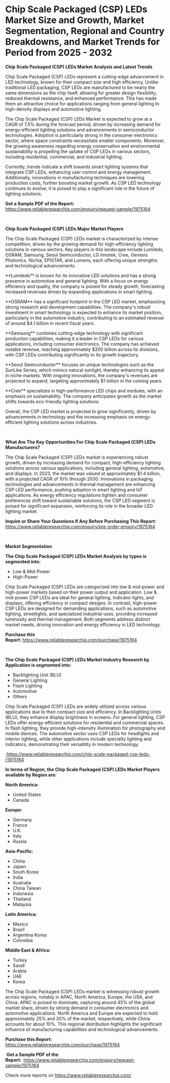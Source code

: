<p><h1>Chip Scale Packaged (CSP) LEDs Market Size and Growth, Market Segmentation, Regional and Country Breakdowns, and Market Trends for Period from 2025 -  2032</h1></p><p><strong>Chip Scale Packaged (CSP) LEDs Market Analysis and Latest Trends</strong></p>
<p><p>Chip Scale Packaged (CSP) LEDs represent a cutting-edge advancement in LED technology, known for their compact size and high efficiency. Unlike traditional LED packaging, CSP LEDs are manufactured to be nearly the same dimensions as the chip itself, allowing for greater design flexibility, reduced thermal resistance, and enhanced performance. This has made them an attractive choice for applications ranging from general lighting to high-density displays and automotive lighting.</p><p>The Chip Scale Packaged (CSP) LEDs Market is expected to grow at a CAGR of 7.5% during the forecast period, driven by increasing demand for energy-efficient lighting solutions and advancements in semiconductor technologies. Adoption is particularly strong in the consumer electronics sector, where space constraints necessitate smaller components. Moreover, the growing awareness regarding energy conservation and environmental sustainability is propelling the uptake of CSP LEDs in various sectors, including residential, commercial, and industrial lighting.</p><p>Currently, trends indicate a shift towards smart lighting systems that integrate CSP LEDs, enhancing user control and energy management. Additionally, innovations in manufacturing techniques are lowering production costs, further boosting market growth. As CSP LED technology continues to evolve, it is poised to play a significant role in the future of lighting solutions.</p></p>
<p><strong>Get a Sample PDF of the Report:&nbsp;</strong> <a href="https://www.reliableresearchiq.com/enquiry/request-sample/1975164?utm_campaign=2456&utm_medium=2&utm_source=Github&utm_content=ia&utm_term=03042025&utm_id=chip-scale-packaged-csp-leds">https://www.reliableresearchiq.com/enquiry/request-sample/1975164</a></p>
<p>&nbsp;</p>
<p><strong>Chip Scale Packaged (CSP) LEDs Major Market Players</strong></p>
<p><p>The Chip Scale Packaged (CSP) LEDs market is characterized by intense competition, driven by the growing demand for high-efficiency lighting solutions in various sectors. Key players in this landscape include Lumileds, OSRAM, Samsung, Seoul Semiconductor, LG Innotek, Cree, Genesis Photonics, Nichia, EPISTAR, and Lumens, each offering unique strengths and technological advancements.</p><p>**Lumileds** is known for its innovative LED solutions and has a strong presence in automotive and general lighting. With a focus on energy efficiency and quality, the company is poised for steady growth, forecasting increased revenues driven by expanding applications in smart lighting.</p><p>**OSRAM** has a significant footprint in the CSP LED market, emphasizing strong research and development capabilities. The company's robust investment in smart technology is expected to enhance its market position, particularly in the automotive industry, contributing to an estimated revenue of around $4.1 billion in recent fiscal years.</p><p>**Samsung** combines cutting-edge technology with significant production capabilities, making it a leader in CSP LEDs for various applications, including consumer electronics. The company has achieved notable revenue, reaching approximately $200 billion across its divisions, with CSP LEDs contributing significantly to its growth trajectory.</p><p>**Seoul Semiconductor** focuses on unique technologies such as the SunLike Series, which mimics natural sunlight, thereby enhancing its appeal in niche markets. With ongoing innovations, the company's revenues are projected to expand, targeting approximately $1 billion in the coming years.</p><p>**Cree** specializes in high-performance LED chips and modules, with an emphasis on sustainability. The company anticipates growth as the market shifts towards eco-friendly lighting solutions. </p><p>Overall, the CSP LED market is projected to grow significantly, driven by advancements in technology and the increasing emphasis on energy-efficient lighting solutions across industries.</p></p>
<p>&nbsp;</p>
<p><strong>What Are The Key Opportunities For Chip Scale Packaged (CSP) LEDs Manufacturers?</strong></p>
<p><p>The Chip Scale Packaged (CSP) LEDs market is experiencing robust growth, driven by increasing demand for compact, high-efficiency lighting solutions across various applications, including general lighting, automotive, and displays. In 2023, the market was valued at approximately $1.4 billion, with a projected CAGR of 10% through 2030. Innovations in packaging technologies and advancements in thermal management are enhancing CSP LED performance, pushing adoption in smart lighting and IoT applications. As energy efficiency regulations tighten and consumer preferences shift toward sustainable solutions, the CSP LED segment is poised for significant expansion, reinforcing its role in the broader LED lighting market.</p></p>
<p><strong>Inquire or Share Your Questions If Any Before Purchasing This Report:</strong> <a href="https://www.reliableresearchiq.com/enquiry/pre-order-enquiry/1975164?utm_campaign=2456&utm_medium=2&utm_source=Github&utm_content=ia&utm_term=03042025&utm_id=chip-scale-packaged-csp-leds">https://www.reliableresearchiq.com/enquiry/pre-order-enquiry/1975164</a></p>
<p>&nbsp;</p>
<p><strong>Market Segmentation</strong></p>
<p><strong>The Chip Scale Packaged (CSP) LEDs Market Analysis by types is segmented into:</strong></p>
<p><ul><li>Low & Mid-Power</li><li>High-Power</li></ul></p>
<p><p>Chip Scale Packaged (CSP) LEDs are categorized into low & mid-power and high-power markets based on their power output and application. Low & mid-power CSP LEDs are ideal for general lighting, indicator lights, and displays, offering efficiency in compact designs. In contrast, high-power CSP LEDs are designed for demanding applications, such as automotive lighting, streetlights, and specialized industrial uses, providing increased luminosity and thermal management. Both segments address distinct market needs, driving innovation and energy efficiency in LED technology.</p></p>
<p><strong>Purchase this Report:&nbsp;</strong><a href="https://www.reliableresearchiq.com/purchase/1975164?utm_campaign=2456&utm_medium=2&utm_source=Github&utm_content=ia&utm_term=03042025&utm_id=chip-scale-packaged-csp-leds">https://www.reliableresearchiq.com/purchase/1975164</a></p>
<p>&nbsp;</p>
<p><strong>The Chip Scale Packaged (CSP) LEDs Market Industry Research by Application is segmented into:</strong></p>
<p><ul><li>Backlighting Unit (BLU)</li><li>General Lighting</li><li>Flash Lighting</li><li>Automotive</li><li>Others</li></ul></p>
<p><p>Chip Scale Packaged (CSP) LEDs are widely utilized across various applications due to their compact size and efficiency. In Backlighting Units (BLU), they enhance display brightness in screens. For general lighting, CSP LEDs offer energy-efficient solutions for residential and commercial spaces. In flash lighting, they provide high-intensity illumination for photography and mobile devices. The automotive sector uses CSP LEDs for headlights and interior lighting, while other applications include specialty lighting and indicators, demonstrating their versatility in modern technology.</p></p>
<p><a href="https://www.reliableresearchiq.com/chip-scale-packaged-csp-leds-r1975164?utm_campaign=2456&utm_medium=2&utm_source=Github&utm_content=ia&utm_term=03042025&utm_id=chip-scale-packaged-csp-leds">&nbsp;https://www.reliableresearchiq.com/chip-scale-packaged-csp-leds-r1975164</a></p>
<p><strong>In terms of Region, the Chip Scale Packaged (CSP) LEDs Market Players available by Region are:</strong></p>
<p>
    <p> <strong> North America: </strong>
        <ul>
            <li>United States</li>
            <li>Canada</li>
        </ul>
        </p> 
    <p> <strong> Europe: </strong>
        <ul>
            <li>Germany</li>
            <li>France</li>
            <li>U.K.</li>
            <li>Italy</li>
            <li>Russia</li>
        </ul>
        </p> 
    <p> <strong> Asia-Pacific: </strong>
        <ul>
            <li>China</li>
            <li>Japan</li>
            <li>South Korea</li>
            <li>India</li>
            <li>Australia</li>
            <li>China Taiwan</li>
            <li>Indonesia</li>
            <li>Thailand</li>
            <li>Malaysia</li>
        </ul>
        </p> 
    <p> <strong> Latin America: </strong>
        <ul>
            <li>Mexico</li>
            <li>Brazil</li>
            <li>Argentina Korea</li>
            <li>Colombia</li>
        </ul>
        </p> 
    <p> <strong> Middle East & Africa: </strong>
        <ul>
            <li>Turkey</li>
            <li>Saudi</li>
            <li>Arabia</li>
            <li>UAE</li>
            <li>Korea</li>
        </ul>
    </p>
    </p>
<p><p>The Chip Scale Packaged (CSP) LEDs market is witnessing robust growth across regions, notably in APAC, North America, Europe, the USA, and China. APAC is poised to dominate, capturing around 45% of the global market share, driven by strong demand in consumer electronics and automotive applications. North America and Europe are expected to hold approximately 25% and 20% of the market, respectively, while China accounts for about 10%. This regional distribution highlights the significant influence of manufacturing capabilities and technological advancements.</p></p>
<p><strong>Purchase this Report: </strong><a href="https://www.reliableresearchiq.com/purchase/1975164?utm_campaign=2456&utm_medium=2&utm_source=Github&utm_content=ia&utm_term=03042025&utm_id=chip-scale-packaged-csp-leds">https://www.reliableresearchiq.com/purchase/1975164</a></p>
<p>&nbsp;<strong>Get a Sample PDF of the Report:&nbsp;&nbsp;</strong><a href="https://www.reliableresearchiq.com/enquiry/request-sample/1975164?utm_campaign=2456&utm_medium=2&utm_source=Github&utm_content=ia&utm_term=03042025&utm_id=chip-scale-packaged-csp-leds">https://www.reliableresearchiq.com/enquiry/request-sample/1975164</a></p>
<p><strong></strong></p>
<p>Check more reports on <a href="https://www.reliableresearchiq.com/?utm_campaign=2456&utm_medium=2&utm_source=Github&utm_content=ia&utm_term=03042025&utm_id=chip-scale-packaged-csp-leds">https://www.reliableresearchiq.com/</a></p>